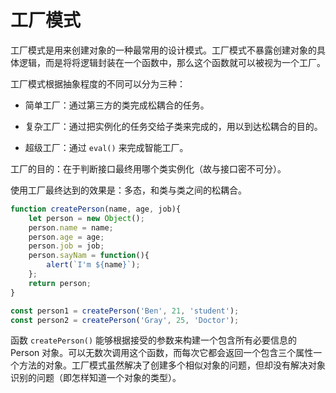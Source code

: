 # 工厂模式

工厂模式是用来创建对象的一种最常用的设计模式。工厂模式不暴露创建对象的具体逻辑，而是将将逻辑封装在一个函数中，那么这个函数就可以被视为一个工厂。

工厂模式根据抽象程度的不同可以分为三种：

- 简单工厂：通过第三方的类完成松耦合的任务。

- 复杂工厂：通过把实例化的任务交给子类来完成的，用以到达松耦合的目的。

- 超级工厂：通过 `eval()` 来完成智能工厂。

工厂的目的：在于判断接口最终用哪个类实例化（故与接口密不可分）。

使用工厂最终达到的效果是：多态，和类与类之间的松耦合。

```js
function createPerson(name, age, job){
    let person = new Object();
    person.name = name;
    person.age = age;
    person.job = job;
    person.sayNam = function(){
        alert(`I'm ${name}`);
    };
    return person;
}

const person1 = createPerson('Ben', 21, 'student');
const person2 = createPerson('Gray', 25, 'Doctor');
```

函数 `createPerson()` 能够根据接受的参数来构建一个包含所有必要信息的 Person 对象。可以无数次调用这个函数，而每次它都会返回一个包含三个属性一个方法的对象。工厂模式虽然解决了创建多个相似对象的问题，但却没有解决对象识别的问题（即怎样知道一个对象的类型）。


